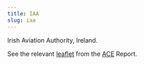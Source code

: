 ```yaml
---
title: IAA
slug: iaa
---
```


Irish Aviation Authority, Ireland.

See the relevant [leaflet][leaf] from the [ACE] Report.

[leaf]: /library/ace/ansp-factsheets/IAA.pdf "ACE Benchmarking Report Factsheet: IAA"

[ACE]: https://www.eurocontrol.int/sites/default/files/2022-06/eurocontrol-ace-2020-benchmarking-report.pdf "ACE 2020 Benchmarking Report"
